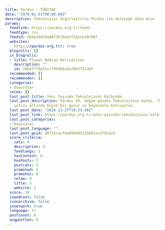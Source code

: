 ```yaml
---
title: Pardus – TÜBİTAK
date: "1970-01-01T00:00:00Z"
description: Teknolojiyi Özgürleştirin Pardus ile Geleceğe Adım Atın
params:
  feedlink: https://pardus.org.tr/feed/
  feedtype: rss
  feedid: db9a29d29a88f3b70ae5f101ce19c08f
  websites:
    https://pardus.org.tr/: true
  blogrolls: []
  in_blogrolls:
  - title: Planet Debian Derivatives
    description: ""
    id: 16b4fff0a55ccf954bbc8a70b37513bf
  recommended: []
  recommender: []
  categories:
  - Duyurular
  relme: {}
  last_post_title: Yeni Yaşında Teknolojinin Kalbinde
  last_post_description: Pardus 19. doğum gününü Teknolojinin Kalbi, TÜBİTAK BİLGEM
    çatısı altında büyük bir gurur ve heyecanla kutluyoruz.
  last_post_date: "2024-12-27T10:23:48Z"
  last_post_link: https://pardus.org.tr/yeni-yasinda-teknolojinin-kalbinde/
  last_post_categories:
  - Duyurular
  last_post_language: ""
  last_post_guid: d8715cacf4a996403115082ac3fdca2d
  score_criteria:
    cats: 0
    description: 3
    feedlangs: 1
    hasContent: 0
    hasPosts: 3
    postcats: 1
    promoted: 5
    promotes: 0
    relme: 0
    title: 3
    website: 2
  score: 18
  ispodcast: false
  isnoarchive: false
  innetwork: true
  language: tr
  postcount: 8
  avgpostlen: 0
---
```

